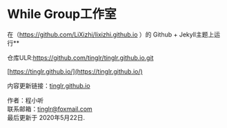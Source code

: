 # While Group工作室

在（https://github.com/LiXizhi/lixizhi.github.io ）的 Github + Jekyll主题上运行**

仓库ULR:https://github.com/tinglr/tinglr.github.io.git

[https://tinglr.github.io/](https://tinglr.github.io/)<br>

内容更新链接：[tinglr.github.io](https://github.com/tinglr/tinglr.github.io/edit/master/README.md)<br>

作者：程小听<br>
联系邮箱：tinglr@foxmail.com<br>
最后更新于 2020年5月22日. 
